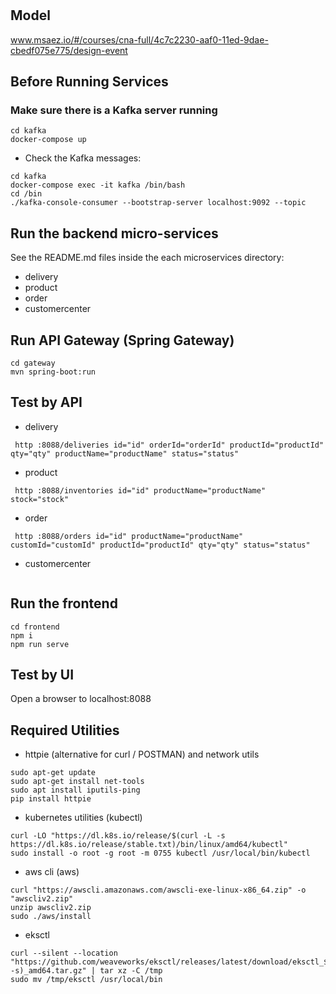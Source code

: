 # 

## Model
www.msaez.io/#/courses/cna-full/4c7c2230-aaf0-11ed-9dae-cbedf075e775/design-event

## Before Running Services
### Make sure there is a Kafka server running
```
cd kafka
docker-compose up
```
- Check the Kafka messages:
```
cd kafka
docker-compose exec -it kafka /bin/bash
cd /bin
./kafka-console-consumer --bootstrap-server localhost:9092 --topic
```

## Run the backend micro-services
See the README.md files inside the each microservices directory:

- delivery
- product
- order
- customercenter


## Run API Gateway (Spring Gateway)
```
cd gateway
mvn spring-boot:run
```

## Test by API
- delivery
```
 http :8088/deliveries id="id" orderId="orderId" productId="productId" qty="qty" productName="productName" status="status" 
```
- product
```
 http :8088/inventories id="id" productName="productName" stock="stock" 
```
- order
```
 http :8088/orders id="id" productName="productName" customId="customId" productId="productId" qty="qty" status="status" 
```
- customercenter
```
```


## Run the frontend
```
cd frontend
npm i
npm run serve
```

## Test by UI
Open a browser to localhost:8088

## Required Utilities

- httpie (alternative for curl / POSTMAN) and network utils
```
sudo apt-get update
sudo apt-get install net-tools
sudo apt install iputils-ping
pip install httpie
```

- kubernetes utilities (kubectl)
```
curl -LO "https://dl.k8s.io/release/$(curl -L -s https://dl.k8s.io/release/stable.txt)/bin/linux/amd64/kubectl"
sudo install -o root -g root -m 0755 kubectl /usr/local/bin/kubectl
```

- aws cli (aws)
```
curl "https://awscli.amazonaws.com/awscli-exe-linux-x86_64.zip" -o "awscliv2.zip"
unzip awscliv2.zip
sudo ./aws/install
```

- eksctl 
```
curl --silent --location "https://github.com/weaveworks/eksctl/releases/latest/download/eksctl_$(uname -s)_amd64.tar.gz" | tar xz -C /tmp
sudo mv /tmp/eksctl /usr/local/bin
```

